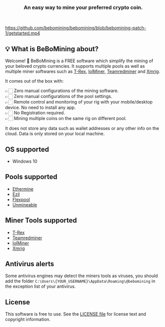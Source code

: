 <h3 align="center">An easy way to mine your preferred crypto coin.</h3><br/>

https://github.com/bebomining/bebomining/blob/bebomining-patch-1/getstarted.mp4

## :bulb: What is BeBoMining about?

Welcome! 👋 BeBoMining is a FREE software which simplify the mining of your beloved crypto currencies. It supports multiple pools as well as multiple miner softwares such as [T-Rex](https://github.com/trexminer/T-Rex), [lolMiner](https://github.com/Lolliedieb/lolMiner-releases), [Teamredminer](https://github.com/todxx/teamredminer) and [Xmrig](https://github.com/xmrig/xmrig).

It comes out of the box with:

👉🏻 Zero manual configurations of the mining software.<br/>
👉🏻 Zero manual configurations of the pool settings.<br/>
👉🏻 Remote control and monitoring of your rig with your mobile/desktop device. No need to install any app.<br/>
👉🏻 No Registration required.<br/>
👉🏻 Mining multiple coins on the same rig on different pool.<br/>

It does not store any data such as wallet addresses or any other info on the cloud. Data is only stored on your local machine.

## OS supported
- Windows 10

## Pools supported
- [Ethermine](https://ethermine.org/)
- [Ezil](https://ezil.me/)
- [Flexpool](https://www.flexpool.io/)
- [Unmineable](https://unmineable.com/)

## Miner Tools supported
- [T-Rex](https://github.com/trexminer/T-Rex)
- [Teamredminer](https://github.com/todxx/teamredminer)
- [lolMiner](https://github.com/Lolliedieb/lolMiner-releases)
- [Xmrig](https://github.com/xmrig/xmrig)

## Antivirus alerts
Some antivirus engines may detect the miners tools as viruses, you should add the folder `C:\Users\{YOUR_USERNAME}\AppData\Roaming\@bebomining` in the exception list of your antivirus.

## License
This software is free to use.
See the [LICENSE file](/LICENSE.md) for license text and copyright information.
